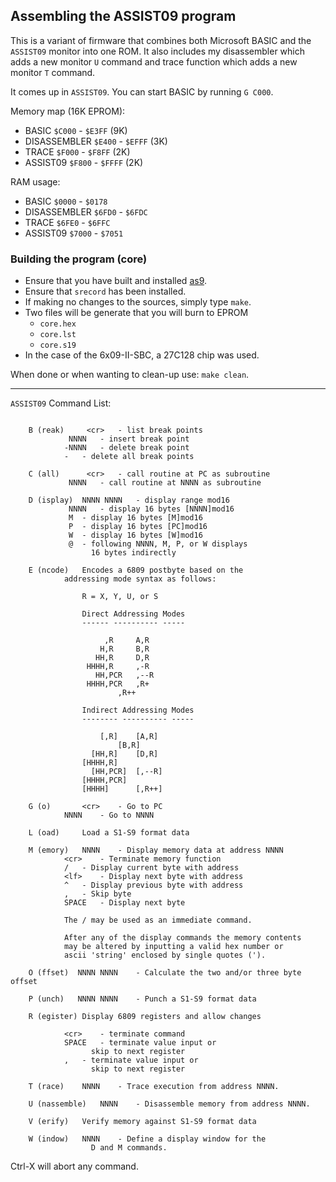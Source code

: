 ## Assembling the ASSIST09 program 

This is a variant of firmware that combines both Microsoft BASIC and the `ASSIST09` monitor into one ROM. It also includes my disassembler which adds a new monitor `U` command and trace function which adds a new monitor `T` command.

It comes up in `ASSIST09`. You can start BASIC by running `G C000`.

Memory map (16K EPROM):

* BASIC         `$C000` - `$E3FF` (9K)
* DISASSEMBLER  `$E400` - `$EFFF` (3K)
* TRACE         `$F000` - `$F8FF` (2K)
* ASSIST09      `$F800` - `$FFFF` (2K)

RAM usage:

* BASIC         `$0000` - `$0178`
* DISASSEMBLER  `$6FD0` - `$6FDC`
* TRACE         `$6FE0` - `$6FFC`
* ASSIST09      `$7000` - `$7051`

### Building the program (core)

* Ensure that you have built and installed [as9](../assembler/README.md).
* Ensure that `srecord` has been installed.
* If making no changes to the sources, simply type `make`.
* Two files will be generate that you will burn to EPROM
	- `core.hex`
	- `core.lst`
	- `core.s19`
* In the case of the 6x09-II-SBC, a 27C128 chip was used.

When done or when wanting to clean-up use: `make clean`.

------------------------------------------------------------------------

`ASSIST09` Command List:
```

	B (reak)	 <cr>	- list break points
			 NNNN	- insert break point
			-NNNN	- delete break point
			-	- delete all break points

	C (all)		 <cr>	- call routine at PC as subroutine
			 NNNN	- call routine at NNNN as subroutine

	D (isplay)  NNNN NNNN	- display range mod16
			 NNNN	- display 16 bytes [NNNN]mod16
			 M	- display 16 bytes [M]mod16
			 P	- display 16 bytes [PC]mod16
			 W	- display 16 bytes [W]mod16
			 @	- following NNNN, M, P, or W displays
				  16 bytes indirectly

	E (ncode)	Encodes a 6809 postbyte based on the
			addressing mode syntax as follows:

				R = X, Y, U, or S

				Direct Addressing Modes
				------ ---------- -----

				     ,R		A,R
				    H,R		B,R
				   HH,R		D,R
				 HHHH,R		,-R
				   HH,PCR	,--R
				 HHHH,PCR	,R+
						,R++

				Indirect Addressing Modes
				-------- ---------- -----

				    [,R]	[A,R]
						[B,R]
				  [HH,R]	[D,R]
				[HHHH,R]
				  [HH,PCR]	[,--R]
				[HHHH,PCR]
				[HHHH]		[,R++]

	G (o)		<cr>	- Go to PC
			NNNN	- Go to NNNN

	L (oad)		Load a S1-S9 format data

	M (emory)	NNNN	- Display memory data at address NNNN
			<cr>	- Terminate memory function
			/	- Display current byte with address
			<lf>	- Display next byte with address
			^	- Display previous byte with address
			,	- Skip byte
			SPACE	- Display next byte

			The / may be used as an immediate command.

			After any of the display commands the memory contents
			may be altered by inputting a valid hex number or
			ascii 'string' enclosed by single quotes (').

	O (ffset)  NNNN NNNN	- Calculate the two and/or three byte offset

	P (unch)   NNNN NNNN	- Punch a S1-S9 format data

	R (egister)	Display 6809 registers and allow changes

			<cr>	- terminate command
			SPACE	- terminate value input or
				  skip to next register
			,	- terminate value input or
				  skip to next register

	T (race)	NNNN	- Trace execution from address NNNN.

	U (nassemble)	NNNN	- Disassemble memory from address NNNN.

	V (erify)	Verify memory against S1-S9 format data

	W (indow)	NNNN	- Define a display window for the
				  D and M commands.
```

Ctrl-X will abort any command.
